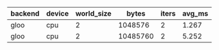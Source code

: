 | backend | device | world_size | bytes | iters | avg_ms |
| --- | --- | --- | --- | --- | --- |
| gloo | cpu | 2 | 1048576 | 2 | 1.267 |
| gloo | cpu | 2 | 10485760 | 2 | 5.252 |
